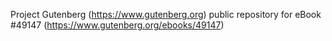 Project Gutenberg (https://www.gutenberg.org) public repository for eBook #49147 (https://www.gutenberg.org/ebooks/49147)
